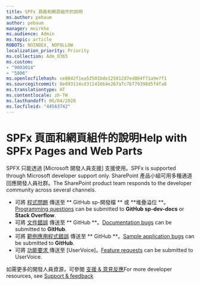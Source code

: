 ```yaml
---
title: SPFx 頁面和網頁組件的說明
ms.author: pebaum
author: pebaum
manager: mnirkhe
ms.audience: Admin
ms.topic: article
ROBOTS: NOINDEX, NOFOLLOW
localization_priority: Priority
ms.collection: Adm_O365
ms.custom:
- "9003014"
- "5806"
ms.openlocfilehash: ce8842f1ea52501bde125812d7ed864f71a9e7f1
ms.sourcegitcommit: 8e093114cd31141664e267a7c7b779398d5fdfa8
ms.translationtype: HT
ms.contentlocale: zh-TW
ms.lasthandoff: 06/04/2020
ms.locfileid: "44563742"
---
```

# <a name="help-with-spfx-pages-and-web-parts"></a><span data-ttu-id="ed4f2-102">SPFx 頁面和網頁組件的說明</span><span class="sxs-lookup"><span data-stu-id="ed4f2-102">Help with SPFx Pages and Web Parts</span></span>

<span data-ttu-id="ed4f2-103">SPFX 只能透過 [Microsoft 開發人員支援] 支援使用。</span><span class="sxs-lookup"><span data-stu-id="ed4f2-103">SPFx is supported through Microsoft developer support only.</span></span> <span data-ttu-id="ed4f2-104">SharePoint 產品小組可用多種通道回應開發人員社群。</span><span class="sxs-lookup"><span data-stu-id="ed4f2-104">The SharePoint product team responds to the developer community across several channels.</span></span>

- <span data-ttu-id="ed4f2-105">可將 [程式問題](https://docs.microsoft.com/sharepoint/dev/support-feedback#programming-questions) 傳送至 \*\* GitHub sp-開發檔 \*\* 或 \*\*堆疊溢位 \*\*。</span><span class="sxs-lookup"><span data-stu-id="ed4f2-105">[Programming questions](https://docs.microsoft.com/sharepoint/dev/support-feedback#programming-questions)  can be submitted to  **GitHub sp-dev-docs**  or  **Stack Overflow**.</span></span>
- <span data-ttu-id="ed4f2-106">可將 [文件錯誤](https://docs.microsoft.com/sharepoint/dev/support-feedback#documentation-bugs) 傳送至 \*\* GitHub \*\*。</span><span class="sxs-lookup"><span data-stu-id="ed4f2-106">[Documentation bugs](https://docs.microsoft.com/sharepoint/dev/support-feedback#documentation-bugs)  can be submitted to **GitHub**.</span></span>
- <span data-ttu-id="ed4f2-107">可將 [範例應用程式錯誤](https://docs.microsoft.com/sharepoint/dev/support-feedback#sample-application-bugs) 傳送至 \*\* GitHub \*\*。</span><span class="sxs-lookup"><span data-stu-id="ed4f2-107">[Sample application bugs](https://docs.microsoft.com/sharepoint/dev/support-feedback#sample-application-bugs)  can be submitted to  **GitHub**.</span></span>
- <span data-ttu-id="ed4f2-108">可將 [功能要求 ](https://docs.microsoft.com/sharepoint/dev/support-feedback#feature-requests) 傳送至 [UserVoice]。</span><span class="sxs-lookup"><span data-stu-id="ed4f2-108">[Feature requests](https://docs.microsoft.com/sharepoint/dev/support-feedback#feature-requests)  can be submitted to UserVoice.</span></span>

<span data-ttu-id="ed4f2-109">如需更多的開發人員資源，可參閱 [支援 & 意見反應](https://docs.microsoft.com/sharepoint/dev/support-feedback)</span><span class="sxs-lookup"><span data-stu-id="ed4f2-109">For more developer resources, see  [Support & feedback](https://docs.microsoft.com/sharepoint/dev/support-feedback)</span></span>